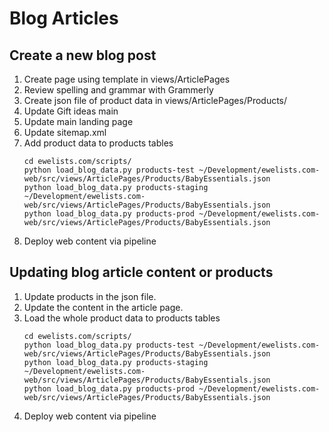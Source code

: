 # Blog Articles
## Create a new blog post
1. Create page using template in views/ArticlePages
1. Review spelling and grammar with Grammerly
1. Create json file of product data in views/ArticlePages/Products/
1. Update Gift ideas main
1. Update main landing page
1. Update sitemap.xml
1. Add product data to products tables
    ```
    cd ewelists.com/scripts/
    python load_blog_data.py products-test ~/Development/ewelists.com-web/src/views/ArticlePages/Products/BabyEssentials.json
    python load_blog_data.py products-staging ~/Development/ewelists.com-web/src/views/ArticlePages/Products/BabyEssentials.json
    python load_blog_data.py products-prod ~/Development/ewelists.com-web/src/views/ArticlePages/Products/BabyEssentials.json
    ```
1. Deploy web content via pipeline


## Updating blog article content or products
1. Update products in the json file.
1. Update the content in the article page.
1. Load the whole product data to products tables
    ```
    cd ewelists.com/scripts/
    python load_blog_data.py products-test ~/Development/ewelists.com-web/src/views/ArticlePages/Products/BabyEssentials.json
    python load_blog_data.py products-staging ~/Development/ewelists.com-web/src/views/ArticlePages/Products/BabyEssentials.json
    python load_blog_data.py products-prod ~/Development/ewelists.com-web/src/views/ArticlePages/Products/BabyEssentials.json
    ```
1. Deploy web content via pipeline
